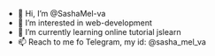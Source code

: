 - 👋 Hi, I’m @SashaMel-va
- 👀 I’m interested in web-development
- 🌱 I’m currently learning online tutorial jslearn
- 📫 Reach to me fo Telegram, my id: @sasha_mel_va

<!---
SashaMel-va/SashaMel-va is a ✨ special ✨ repository because its `README.md` (this file) appears on your GitHub profile.
You can click the Preview link to take a look at your changes.
--->

